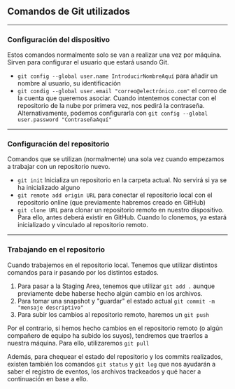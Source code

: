 ## Comandos de Git utilizados
***
### Configuración del dispositivo
Estos comandos normalmente solo se van a realizar una vez por máquina. Sirven para configurar el usuario que estará usando Git.

* `git config --global user.name IntroducirNombreAquí` para añadir un nombre al usuario, su identificación
* `git condig --global user.email "correo@electrónico.com"` el correo de la cuenta que queremos asociar. Cuando intentemos conectar con el repositorio de la nube por primera vez, nos pedirá la contraseña. Alternativamente, podemos configurarla con `git config --global user.password "ContraseñaAquí"`

***

### Configuración del repositorio
Comandos que se utilizan (normalmente) una sola vez cuando empezamos a trabajar con un repositorio nuevo.
* `git init` Inicializa un repositorio en la carpeta actual. No servirá si ya se ha inicializado alguno
* `git remote add origin URL` para conectar el repositorio local con el repositorio online (que previamente habremos creado en GitHub)
* `git clone URL` para clonar un repositorio remoto en nuestro dispositivo. Para ello, antes deberá existir en GitHub. Cuando lo clonemos, ya estará inicializado y vinculado al repositorio remoto.

***
### Trabajando en el repositorio
Cuando trabajemos en el repositorio local. Tenemos que utilizar distintos comandos para ir pasando por los distintos estados.
1. Para pasar a la Staging Area, tenemos que utilizar `git add .` aunque previamente debe haberse hecho algún cambio en los archivos.
2. Para tomar una snapshot y "guardar" el estado actual `git commit -m "mensaje descriptivo"`
3. Para subir los cambios al repositorio remoto, haremos un `git push`

Por el contrario, si hemos hecho cambios en el repositorio remoto (o algún compañero de equipo ha subido los suyos), tendremos que traerlos a nuestra máquina. Para ello, utilizaremos `git pull`

Además, para chequear el estado del repositorio y los commits realizados, existen también los comandos `git status` y `git log` que nos ayudarán a saber el registro de eventos, los archivos trackeados y qué hacer a continuación en base a ello.